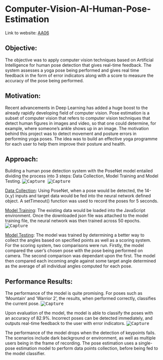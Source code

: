 # Computer-Vision-AI-Human-Pose-Estimation

Link to website: <a href="https://vatsalshreekant.github.io/Computer-Vision-AI-Human-Pose-Estimation/index.html" target="_blank" title="AA06">AA06</a> 

## Objective: 
The objective was to apply computer vision techniques based on Artificial Intelligence  for human pose detection that gives real-time feedback. The system assesses a yoga pose being performed and gives real time feedback in the form of error indicators along with a score to measure the accuracy of the pose being performed.

## Motivation:
Recent advancements in Deep Learning has added a huge boost to the already rapidly developing field of computer vision. Pose estimation is a subset of computer vision that refers to computer vision techniques that detect human figures in images and video, so that one could determine, for example, where someone’s ankle shows up in an image. The motivation behind this project was to detect movement and posture errors in performing yoga poses. The idea was to build an effective yoga programme for each user to help them improve their posture and health.

## Approach:
Building a human pose detection system with the PoseNet model entailed dividing the process into 3 steps: Data Collection, Model Training and Model Testing. 
<kbd>
![Capture](https://user-images.githubusercontent.com/32462270/117875952-c5d3b780-b270-11eb-8ff0-0ff24d2180e9.PNG)
</kbd>
<kbd>
![Capture](https://user-images.githubusercontent.com/32462270/117876193-12b78e00-b271-11eb-907d-939103d29c03.PNG)
</kbd>

<ins>Data Collection</ins>: Using PoseNet, when a pose would be detected, the 14-(x,y) inputs and target data would be fed into the neural network defined object. A setTimeout() function was used to record the poses for 5 seconds.
  
<ins>Model Training</ins>: The existing data would be loaded into the JavaScript environment. Once the downloaded json file was attached to the model training file, the neural network was then trained across 50 epochs.\
<img style="float: right;">
<kbd>
![Capture](https://user-images.githubusercontent.com/32462270/117877283-5f4f9900-b272-11eb-8116-76804aac5d36.PNG)
</kbd>

<ins>Model Testing</ins>: The model was trained by determining a better way to collect the angles based on specified points as well as a scoring system. For the scoring system, two comparisons were run. Firstly, the model compared the user’s chosen pose with the pose being performed on camera. The second comparison was dependant upon the first. The model then compared each incoming angle against some target angle determined as the average of all individual angles computed for each pose.

## Performance Results:
The performance of the model is quite promising. For poses such as ‘Mountain’ and ‘Warrior 2’, the results, when performed correctly, classifies the current pose. 
<kbd>
![Capture](https://user-images.githubusercontent.com/32462270/117877564-b6ee0480-b272-11eb-93fd-8fb7f19078b1.PNG)
</kbd>

Upon evaluation of the model, the model is able to classify the poses with an accuracy of 82.9%. Incorrect poses can be detected immediately, and outputs real-time feedback to the user with error indicators.
<kbd>
![Capture](https://user-images.githubusercontent.com/32462270/117877733-e7ce3980-b272-11eb-98da-895b47221104.PNG)
</kbd>

The performance of the model drops when the detection of keypoints fails. The scenarios include dark background or environment, as well as multiple users being in the frame of recording. The pose estimation uses a single-pose estimation model to perform data points collection, before being fed to the model classifier.

  


